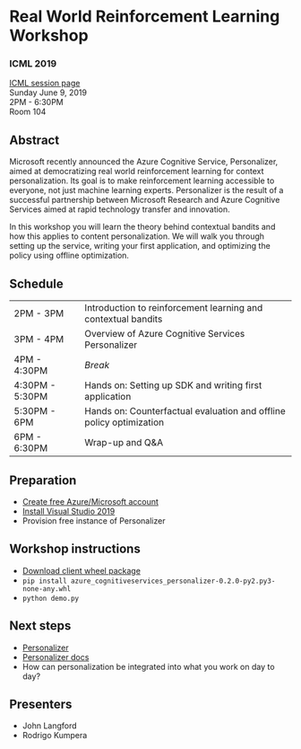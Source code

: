# Real World Reinforcement Learning Workshop

### ICML 2019
[ICML session page](https://icml.cc/ExpoConferences/2019/schedule?workshop_id=1)  
Sunday June 9, 2019  
2PM - 6:30PM  
Room 104  

## Abstract
Microsoft recently announced the Azure Cognitive Service, Personalizer, aimed at democratizing real world reinforcement learning for context personalization. Its goal is to make reinforcement learning accessible to everyone, not just machine learning experts. Personalizer is the result of a successful partnership between Microsoft Research and Azure Cognitive Services aimed at rapid technology transfer and innovation.

In this workshop you will learn the theory behind contextual bandits and how this applies to content personalization. We will walk you through setting up the service, writing your first application, and optimizing the policy using offline optimization.

## Schedule

<table>
  <tr>
    <td>2PM - 3PM</td>
    <td>Introduction to reinforcement learning and contextual bandits</td>
  </tr>
  <tr>
    <td>3PM - 4PM</td>
    <td>Overview of Azure Cognitive Services Personalizer</td>
  </tr>
  <tr>
    <td>4PM - 4:30PM</td>
    <td><span style="font-style:italic">Break</span></td>
  </tr>
  <tr>
    <td>4:30PM - 5:30PM</td>
    <td>Hands on: Setting up SDK and writing first application</td>
  </tr>
  <tr>
    <td>5:30PM - 6PM</td>
    <td>Hands on: Counterfactual evaluation and offline policy optimization</td>
  </tr>
  <tr>
    <td>6PM - 6:30PM</td>
    <td>Wrap-up and Q&amp;A</td>
  </tr>
</table>

## Preparation
- [Create free Azure/Microsoft account](https://azure.microsoft.com/en-us/free/)
- [Install Visual Studio 2019](https://visualstudio.microsoft.com/downloads/)
- Provision free instance of Personalizer

## Workshop instructions
- [Download client wheel package](https://icmldemo.blob.core.windows.net/dependencies/azure_cognitiveservices_personalizer-0.2.0-py2.py3-none-any.whl?sp=r&st=2019-06-07T15:25:36Z&se=2019-06-16T23:25:36Z&spr=https&sv=2018-03-28&sig=ONuq1MVNAj0x5nl89pZjz3H6k3wrky21rii3ZNTtFyY%3D&sr=b)
- ```pip install azure_cognitiveservices_personalizer-0.2.0-py2.py3-none-any.whl```
- ```python demo.py```

## Next steps
- [Personalizer](https://azure.microsoft.com/en-us/services/cognitive-services/personalizer/)
- [Personalizer docs](https://docs.microsoft.com/en-us/azure/cognitive-services/personalizer/)
- How can personalization be integrated into what you work on day to day?

## Presenters
- John Langford
- Rodrigo Kumpera
